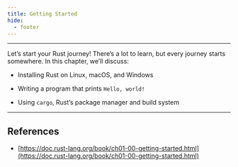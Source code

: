 ```yaml
---
title: Getting Started
hide:
  - footer
---
```


---

Let’s start your Rust journey! There’s a lot to learn, but every journey starts somewhere. In this chapter, we’ll discuss:

- Installing Rust on Linux, macOS, and Windows

- Writing a program that prints `Hello, world!`

- Using `cargo`, Rust’s package manager and build system

---

## References

- [https://doc.rust-lang.org/book/ch01-00-getting-started.html](https://doc.rust-lang.org/book/ch01-00-getting-started.html)
